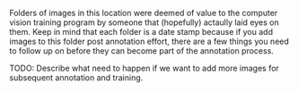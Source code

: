 Folders of images in this location were deemed of value to the computer vision training program by someone that (hopefully) actaully laid eyes on them. Keep in mind that each folder is a date stamp because if you add images to this folder post annotation effort, there are a few things you need to follow up on before they can become part of the annotation process.

TODO: 
Describe what need to happen if we want to add more images for subsequent annotation and training. 
